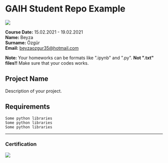 # GAIH Student Repo Example
![](img/logo.png)

**Course Date:** 15.02.2021 - 19.02.2021  
**Name:** Beyza  
**Surname:** Özgür  
**Email:** beyzaozgur35@hotmail.com  

**Note:** Your homeworks can be formats like ".ipynb" and ".py". **Not ".txt" files!!** Make sure that your codes works.  

## Project Name
Description of your project.

## Requirements
```
Some python libraries
Some python libraries
Some python libraries
```
---

### Certification
![](img/certificate_ex.png)

